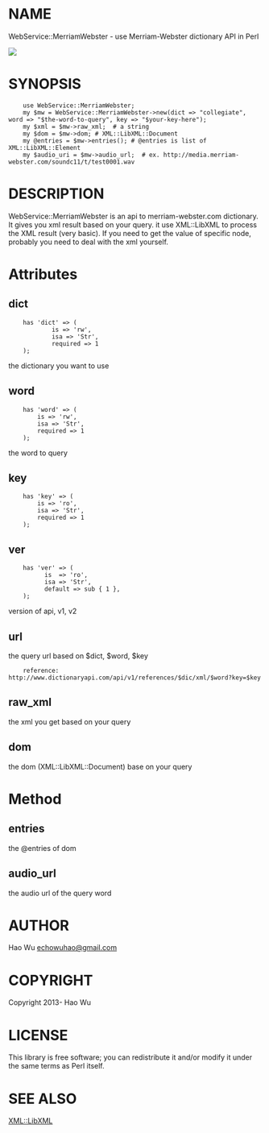 # NAME 

WebService::MerriamWebster - use Merriam-Webster dictionary API in Perl 

<div>
    <a href="https://travis-ci.org/swuecho/WebService_MerriamWebster"><img src="https://travis-ci.org/swuecho/WebService_MerriamWebster.svg?branch=0.09"></a>
</div>

# SYNOPSIS

        use WebService::MerriamWebster;
        my $mw = WebService::MerriamWebster->new(dict => "collegiate", word => "$the-word-to-query", key => "$your-key-here");
        my $xml = $mw->raw_xml;  # a string
        my $dom = $mw->dom; # XML::LibXML::Document
        my @entries = $mw->entries(); # @entries is list of XML::LibXML::Element
        my $audio_uri = $mw->audio_url;  # ex. http://media.merriam-webster.com/soundc11/t/test0001.wav
        

# DESCRIPTION

WebService::MerriamWebster is an api to merriam-webster.com dictionary. It gives you xml result based on your query.
it use XML::LibXML to process the XML result (very basic). If you need to get the value of specific node, probably
you need to deal with the xml yourself.  

# Attributes

## dict

        has 'dict' => (
                is => 'rw',
                isa => 'Str',
                required => 1
        );

the dictionary you want to use

## word

        has 'word' => (
            is => 'rw',
            isa => 'Str',
            required => 1
        );

the word to query

## key

        has 'key' => (
            is => 'ro',
            isa => 'Str',
            required => 1
        );

## ver

        has 'ver' => (
              is  => 'ro',
              isa => 'Str',
              default => sub { 1 },
        );

version of api, v1, v2

## url 

the query url based on $dict, $word, $key

        reference: http://www.dictionaryapi.com/api/v1/references/$dic/xml/$word?key=$key

## raw\_xml

the xml you get based on your query

## dom

the dom (XML::LibXML::Document) base on your query  

# Method

## entries

the @entries of dom 

## audio\_url 

the audio url of the query word

# AUTHOR

Hao Wu <echowuhao@gmail.com>

# COPYRIGHT

Copyright 2013- Hao Wu

# LICENSE

This library is free software; you can redistribute it and/or modify
it under the same terms as Perl itself.

# SEE ALSO

[XML::LibXML](https://metacpan.org/pod/XML::LibXML)
